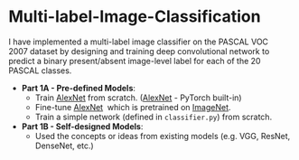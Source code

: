 # Multi-label-Image-Classification

I have implemented a multi-label image classifier on the PASCAL VOC 2007 dataset by designing and 
training deep convolutional network to predict a binary present/absent image-level label for each of the 20 PASCAL classes. 

- **Part 1A - Pre-defined Models**:
    - Train [AlexNet](https://pytorch.org/hub/pytorch_vision_alexnet/) from scratch. ([AlexNet](https://pytorch.org/hub/pytorch_vision_alexnet/) - PyTorch built-in)
    - Fine-tune [AlexNet](https://pytorch.org/hub/pytorch_vision_alexnet/)  which is pretrained on [ImageNet](http://www.image-net.org/).
    - Train a simple network (defined in `classifier.py`) from scratch.
- **Part 1B - Self-designed Models**:
    - Used the concepts or ideas from existing models (e.g. VGG, ResNet, DenseNet, etc.)
